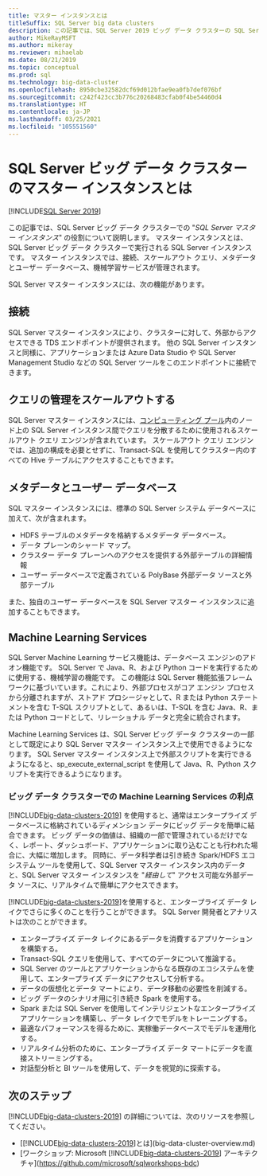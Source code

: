 ```yaml
---
title: マスター インスタンスとは
titleSuffix: SQL Server big data clusters
description: この記事では、SQL Server 2019 ビッグ データ クラスターの SQL Server マスター インスタンスについて説明します。
author: MikeRayMSFT
ms.author: mikeray
ms.reviewer: mihaelab
ms.date: 08/21/2019
ms.topic: conceptual
ms.prod: sql
ms.technology: big-data-cluster
ms.openlocfilehash: 8950cbe32582dcf69d012bfae9ea0fb7def076bf
ms.sourcegitcommit: c242f423cc3b776c20268483cfab0f4be54460d4
ms.translationtype: HT
ms.contentlocale: ja-JP
ms.lasthandoff: 03/25/2021
ms.locfileid: "105551560"
---
```

# <a name="what-is-the-master-instance-in-a-sql-server-big-data-cluster"></a>SQL Server ビッグ データ クラスターのマスター インスタンスとは

[!INCLUDE[SQL Server 2019](../includes/applies-to-version/sqlserver2019.md)]

この記事では、SQL Server ビッグ データ クラスターでの "*SQL Server マスター インスタンス*" の役割について説明します。 マスター インスタンスとは、SQL Server ビッグ データ クラスターで実行される SQL Server インスタンスです。 マスター インスタンスでは、接続、スケールアウト クエリ、メタデータとユーザー データベース、機械学習サービスが管理されます。

SQL Server マスター インスタンスには、次の機能があります。

## <a name="connectivity"></a>接続

SQL Server マスター インスタンスにより、クラスターに対して、外部からアクセスできる TDS エンドポイントが提供されます。 他の SQL Server インスタンスと同様に、アプリケーションまたは Azure Data Studio や SQL Server Management Studio などの SQL Server ツールをこのエンドポイントに接続できます。

## <a name="scale-out-query-management"></a>クエリの管理をスケールアウトする

SQL Server マスター インスタンスには、[コンピューティング プール](concept-compute-pool.md)内のノード上の SQL Server インスタンス間でクエリを分散するために使用されるスケールアウト クエリ エンジンが含まれています。 スケールアウト クエリ エンジンでは、追加の構成を必要とせずに、Transact-SQL を使用してクラスター内のすべての Hive テーブルにアクセスすることもできます。

## <a name="metadata-and-user-databases"></a>メタデータとユーザー データベース

SQL マスター インスタンスには、標準の SQL Server システム データベースに加えて、次が含まれます。

- HDFS テーブルのメタデータを格納するメタデータ データベース。
- データ プレーンのシャード マップ。
- クラスター データ プレーンへのアクセスを提供する外部テーブルの詳細情報
- ユーザー データベースで定義されている PolyBase 外部データ ソースと外部テーブル

また、独自のユーザー データベースを SQL Server マスター インスタンスに追加することもできます。

## <a name="machine-learning-services"></a>Machine Learning Services

SQL Server Machine Learning サービス機能は、データベース エンジンのアドオン機能です。 SQL Server で Java、R、および Python コードを実行するために使用する、機械学習の機能です。 この機能は SQL Server 機能拡張フレームワークに基づいています。これにより、外部プロセスがコア エンジン プロセスから分離されますが、ストアド プロシージャとして、R または Python ステートメントを含む T-SQL スクリプトとして、あるいは、T-SQL を含む Java、R、または Python コードとして、リレーショナル データと完全に統合されます。

Machine Learning Services は、SQL Server ビッグ データ クラスターの一部として既定により SQL Server マスター インスタンス上で使用できるようになります。 SQL Server マスター インスタンス上で外部スクリプトを実行できるようになると、sp_execute_external_script を使用して Java、R、Python スクリプトを実行できるようになります。

### <a name="advantages-of-machine-learning-services-in-a-big-data-cluster"></a>ビッグ データ クラスターでの Machine Learning Services の利点

[!INCLUDE[big-data-clusters-2019](../includes/ssbigdataclusters-ss-nover.md)] を使用すると、通常はエンタープライズ データベースに格納されているディメンション データにビッグ データを簡単に結合できます。 ビッグ データの価値は、組織の一部で管理されているだけでなく、レポート、ダッシュボード、アプリケーションに取り込むことも行われた場合に、大幅に増加します。 同時に、データ科学者は引き続き Spark/HDFS エコシステム ツールを使用して、SQL Server マスター インスタンス内のデータと、SQL Server マスター インスタンスを "_経由して_" アクセス可能な外部データ ソースに、リアルタイムで簡単にアクセスできます。

[!INCLUDE[big-data-clusters-2019](../includes/ssbigdataclusters-ss-nover.md)]を使用すると、エンタープライズ データ レイクでさらに多くのことを行うことができます。 SQL Server 開発者とアナリストは次のことができます。

* エンタープライズ データ レイクにあるデータを消費するアプリケーションを構築する。
* Transact-SQL クエリを使用して、すべてのデータについて推論する。
* SQL Server のツールとアプリケーションからなる既存のエコシステムを使用して、エンタープライズ データにアクセスして分析する。
* データの仮想化とデータ マートにより、データ移動の必要性を削減する。
* ビッグ データのシナリオ用に引き続き Spark を使用する。
* Spark または SQL Server を使用してインテリジェントなエンタープライズ アプリケーションを構築し、データ レイクでモデルをトレーニングする。
* 最適なパフォーマンスを得るために、実稼働データベースでモデルを運用化する。
* リアルタイム分析のために、エンタープライズ データ マートにデータを直接ストリーミングする。
* 対話型分析と BI ツールを使用して、データを視覚的に探索する。

## <a name="next-steps"></a>次のステップ

[!INCLUDE[big-data-clusters-2019](../includes/ssbigdataclusters-ss-nover.md)] の詳細については、次のリソースを参照してください。

- [[!INCLUDE[big-data-clusters-2019](../includes/ssbigdataclusters-ver15.md)]とは](big-data-cluster-overview.md)
- [ワークショップ: Microsoft [!INCLUDE[big-data-clusters-2019](../includes/ssbigdataclusters-ss-nover.md)] アーキテクチャ](https://github.com/microsoft/sqlworkshops-bdc)
